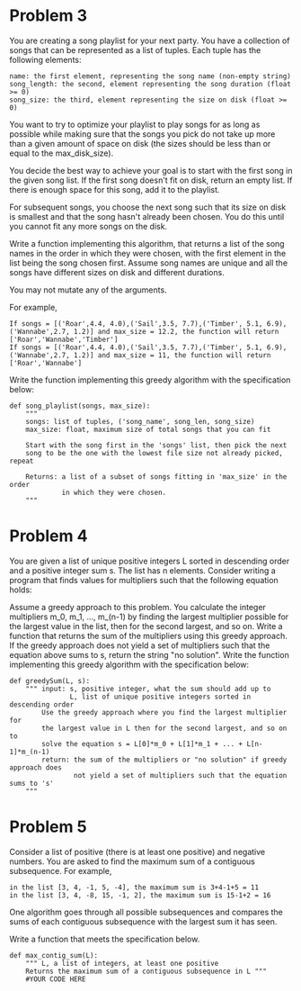 # Problem 3

You are creating a song playlist for your next party. You have a collection of songs that can be represented as a list of tuples. Each tuple has the following elements:

    name: the first element, representing the song name (non-empty string)
    song_length: the second, element representing the song duration (float >= 0)
    song_size: the third, element representing the size on disk (float >= 0)

You want to try to optimize your playlist to play songs for as long as possible while making sure that the songs you pick do not take up more than a given amount of space on disk (the sizes should be less than or equal to the max_disk_size).

You decide the best way to achieve your goal is to start with the first song in the given song list. If the first song doesn't fit on disk, return an empty list. If there is enough space for this song, add it to the playlist.

For subsequent songs, you choose the next song such that its size on disk is smallest and that the song hasn't already been chosen. You do this until you cannot fit any more songs on the disk.

Write a function implementing this algorithm, that returns a list of the song names in the order in which they were chosen, with the first element in the list being the song chosen first. Assume song names are unique and all the songs have different sizes on disk and different durations.

You may not mutate any of the arguments.

For example,

    If songs = [('Roar',4.4, 4.0),('Sail',3.5, 7.7),('Timber', 5.1, 6.9),('Wannabe',2.7, 1.2)] and max_size = 12.2, the function will return ['Roar','Wannabe','Timber']
    If songs = [('Roar',4.4, 4.0),('Sail',3.5, 7.7),('Timber', 5.1, 6.9),('Wannabe',2.7, 1.2)] and max_size = 11, the function will return ['Roar','Wannabe']
    
Write the function implementing this greedy algorithm with the specification below:

    def song_playlist(songs, max_size):
        """
        songs: list of tuples, ('song_name', song_len, song_size)
        max_size: float, maximum size of total songs that you can fit

        Start with the song first in the 'songs' list, then pick the next 
        song to be the one with the lowest file size not already picked, repeat

        Returns: a list of a subset of songs fitting in 'max_size' in the order 
                 in which they were chosen.
        """
        
# Problem 4

You are given a list of unique positive integers L sorted in descending order and a positive integer sum s. The list has n elements. Consider writing a program that finds values for multipliers such that the following equation holds:

Assume a greedy approach to this problem. You calculate the integer multipliers m_0, m_1, ..., m_(n-1) by finding the largest multiplier possible for the largest value in the list, then for the second largest, and so on. Write a function that returns the sum of the multipliers using this greedy approach. If the greedy approach does not yield a set of multipliers such that the equation above sums to s, return the string "no solution". Write the function implementing this greedy algorithm with the specification below:

    def greedySum(L, s):
        """ input: s, positive integer, what the sum should add up to
                   L, list of unique positive integers sorted in descending order
            Use the greedy approach where you find the largest multiplier for 
            the largest value in L then for the second largest, and so on to 
            solve the equation s = L[0]*m_0 + L[1]*m_1 + ... + L[n-1]*m_(n-1)
            return: the sum of the multipliers or "no solution" if greedy approach does 
                    not yield a set of multipliers such that the equation sums to 's'
        """

# Problem 5

Consider a list of positive (there is at least one positive) and negative numbers. You are asked to find the maximum sum of a contiguous subsequence. For example,

    in the list [3, 4, -1, 5, -4], the maximum sum is 3+4-1+5 = 11
    in the list [3, 4, -8, 15, -1, 2], the maximum sum is 15-1+2 = 16

One algorithm goes through all possible subsequences and compares the sums of each contiguous subsequence with the largest sum it has seen.

Write a function that meets the specification below.

    def max_contig_sum(L):
        """ L, a list of integers, at least one positive
        Returns the maximum sum of a contiguous subsequence in L """
        #YOUR CODE HERE
    
